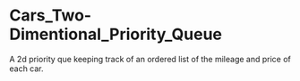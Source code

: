 # Cars_Two-Dimentional_Priority_Queue
A 2d priority que keeping track of an ordered list of the mileage and price of each car. 
